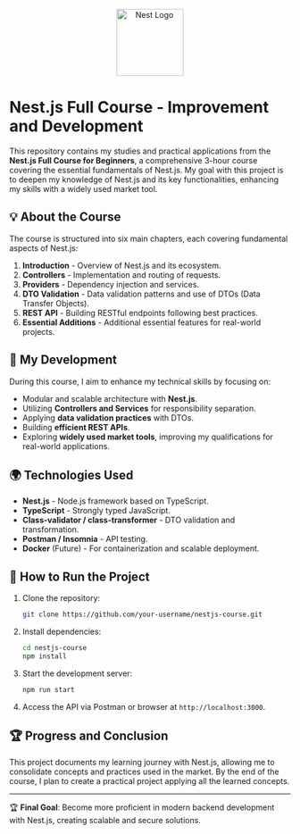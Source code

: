 <p align="center">
  <a href="http://nestjs.com/" target="blank"><img src="https://nestjs.com/img/logo-small.svg" width="120" alt="Nest Logo" /></a>
</p>

[circleci-image]: https://img.shields.io/circleci/build/github/nestjs/nest/master?token=abc123def456
[circleci-url]: https://circleci.com/gh/nestjs/nest

# Nest.js Full Course - Improvement and Development

This repository contains my studies and practical applications from the **Nest.js Full Course for Beginners**, a comprehensive 3-hour course covering the essential fundamentals of Nest.js. My goal with this project is to deepen my knowledge of Nest.js and its key functionalities, enhancing my skills with a widely used market tool.

## 💡 About the Course
The course is structured into six main chapters, each covering fundamental aspects of Nest.js:

1. **Introduction** - Overview of Nest.js and its ecosystem.
2. **Controllers** - Implementation and routing of requests.
3. **Providers** - Dependency injection and services.
4. **DTO Validation** - Data validation patterns and use of DTOs (Data Transfer Objects).
5. **REST API** - Building RESTful endpoints following best practices.
6. **Essential Additions** - Additional essential features for real-world projects.

## 💪 My Development
During this course, I aim to enhance my technical skills by focusing on:

- Modular and scalable architecture with **Nest.js**.
- Utilizing **Controllers and Services** for responsibility separation.
- Applying **data validation practices** with DTOs.
- Building **efficient REST APIs**.
- Exploring **widely used market tools**, improving my qualifications for real-world applications.

## 🌍 Technologies Used
- **Nest.js** - Node.js framework based on TypeScript.
- **TypeScript** - Strongly typed JavaScript.
- **Class-validator / class-transformer** - DTO validation and transformation.
- **Postman / Insomnia** - API testing.
- **Docker** (Future) - For containerization and scalable deployment.

## 🔧 How to Run the Project
1. Clone the repository:
   ```bash
   git clone https://github.com/your-username/nestjs-course.git
   ```
2. Install dependencies:
   ```bash
   cd nestjs-course
   npm install
   ```
3. Start the development server:
   ```bash
   npm run start
   ```
4. Access the API via Postman or browser at `http://localhost:3000`.

## 🏆 Progress and Conclusion
This project documents my learning journey with Nest.js, allowing me to consolidate concepts and practices used in the market. By the end of the course, I plan to create a practical project applying all the learned concepts.

---

🏆 **Final Goal**: Become more proficient in modern backend development with Nest.js, creating scalable and secure solutions.



